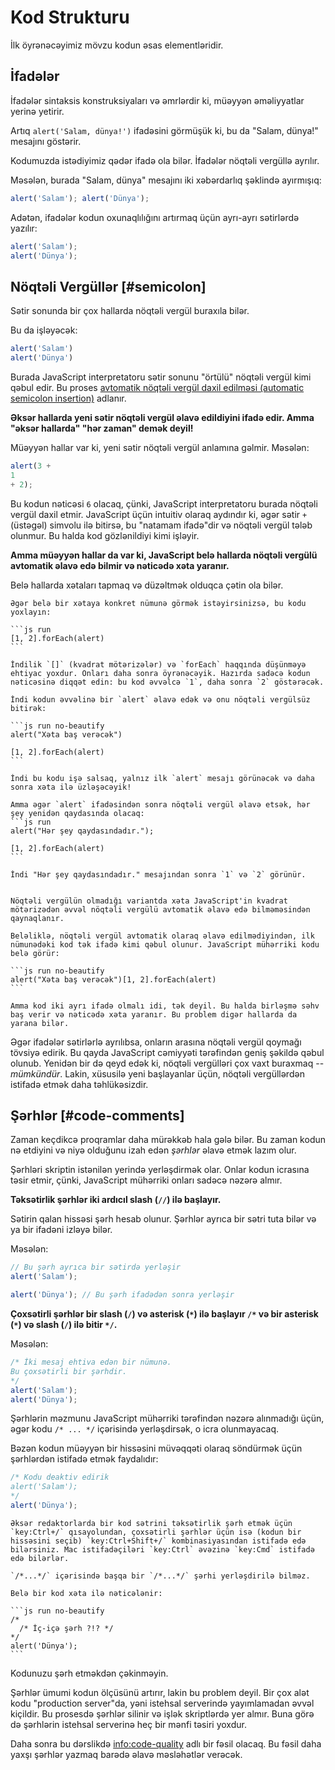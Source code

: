# Kod Strukturu

İlk öyrənəcəyimiz mövzu kodun əsas elementləridir.

## İfadələr

İfadələr sintaksis konstruksiyaları və əmrlərdir ki, müəyyən əməliyyatlar yerinə yetirir.

Artıq `alert('Salam, dünya!')` ifadəsini görmüşük ki, bu da "Salam, dünya!" mesajını göstərir.

Kodumuzda istədiyimiz qədər ifadə ola bilər. İfadələr nöqtəli vergüllə ayrılır.

Məsələn, burada "Salam, dünya" mesajını iki xəbərdarlıq şəklində ayırmışıq:

```js run no-beautify
alert('Salam'); alert('Dünya');
```

Adətən, ifadələr kodun oxunaqlılığını artırmaq üçün ayrı-ayrı sətirlərdə yazılır:

```js run no-beautify
alert('Salam');
alert('Dünya');
```

## Nöqtəli Vergüllər [#semicolon]

Sətir sonunda bir çox hallarda nöqtəli vergül buraxıla bilər.

Bu da işləyəcək:

```js run no-beautify
alert('Salam')
alert('Dünya')
```

Burada JavaScript interpretatoru sətir sonunu "örtülü" nöqtəli vergül kimi qəbul edir. Bu proses [avtomatik nöqtəli vergül daxil edilməsi (automatic semicolon insertion)](https://tc39.github.io/ecma262/#sec-automatic-semicolon-insertion) adlanır.

**Əksər hallarda yeni sətir nöqtəli vergül əlavə edildiyini ifadə edir. Amma "əksər hallarda" "hər zaman" demək deyil!**

Müəyyən hallar var ki, yeni sətir nöqtəli vergül anlamına gəlmir. Məsələn:

```js run no-beautify
alert(3 +
1
+ 2);
```

Bu kodun nəticəsi `6` olacaq, çünki, JavaScript interpretatoru burada nöqtəli vergül daxil etmir. JavaScript üçün intuitiv olaraq aydındır ki, əgər sətir `+` (üstəgəl) simvolu ilə bitirsə, bu "natamam ifadə"dir və nöqtəli vergül tələb olunmur. Bu halda kod gözlənildiyi kimi işləyir.

**Amma müəyyən hallar da var ki, JavaScript belə hallarda nöqtəli vergülü avtomatik əlavə edə bilmir və nəticədə xəta yaranır.**

Belə hallarda xətaları tapmaq və düzəltmək olduqca çətin ola bilər.

````smart header="Xəta üçün bir nümunə"
Əgər belə bir xətaya konkret nümunə görmək istəyirsinizsə, bu kodu yoxlayın:

```js run
[1, 2].forEach(alert)
```

İndilik `[]` (kvadrat mötərizələr) və `forEach` haqqında düşünməyə ehtiyac yoxdur. Onları daha sonra öyrənəcəyik. Hazırda sadəcə kodun nəticəsinə diqqət edin: bu kod əvvəlcə `1`, daha sonra `2` göstərəcək.

İndi kodun əvvəlinə bir `alert` əlavə edək və onu nöqtəli vergülsüz bitirək:

```js run no-beautify
alert("Xəta baş verəcək")

[1, 2].forEach(alert)
```

İndi bu kodu işə salsaq, yalnız ilk `alert` mesajı görünəcək və daha sonra xəta ilə üzləşəcəyik!

Amma əgər `alert` ifadəsindən sonra nöqtəli vergül əlavə etsək, hər şey yenidən qaydasında olacaq:
```js run
alert("Hər şey qaydasındadır.");

[1, 2].forEach(alert)  
```

İndi "Hər şey qaydasındadır." mesajından sonra `1` və `2` görünür.


Nöqtəli vergülün olmadığı variantda xəta JavaScript'in kvadrat mötərizədən əvvəl nöqtəli vergülü avtomatik əlavə edə bilməməsindən qaynaqlanır.

Beləliklə, nöqtəli vergül avtomatik olaraq əlavə edilmədiyindən, ilk nümunədəki kod tək ifadə kimi qəbul olunur. JavaScript mühərriki kodu belə görür:

```js run no-beautify
alert("Xəta baş verəcək")[1, 2].forEach(alert)
```

Amma kod iki ayrı ifadə olmalı idi, tək deyil. Bu halda birləşmə səhv baş verir və nəticədə xəta yaranır. Bu problem digər hallarda da yarana bilər.
````

Əgər ifadələr sətirlərlə ayrılıbsa, onların arasına nöqtəli vergül qoymağı tövsiyə edirik. Bu qayda JavaScript cəmiyyəti tərəfindən geniş şəkildə qəbul olunub. Yenidən bir də qeyd edək ki, nöqtəli vergülləri çox vaxt buraxmaq -- *mümkündür*. Lakin, xüsusilə yeni başlayanlar üçün, nöqtəli vergüllərdən istifadə etmək daha təhlükəsizdir.

## Şərhlər [#code-comments]

Zaman keçdikcə proqramlar daha mürəkkəb hala gələ bilər. Bu zaman kodun nə etdiyini və niyə olduğunu izah edən *şərhlər* əlavə etmək lazım olur.

Şərhləri skriptin istənilən yerində yerləşdirmək olar. Onlar kodun icrasına təsir etmir, çünki, JavaScript mühərriki onları sadəcə nəzərə almır.

**Təksətirlik şərhlər iki ardıcıl slash (`//`) ilə başlayır.**

Sətirin qalan hissəsi şərh hesab olunur. Şərhlər ayrıca bir sətri tuta bilər və ya bir ifadəni izləyə bilər.

Məsələn:
```js run
// Bu şərh ayrıca bir sətirdə yerləşir
alert('Salam');

alert('Dünya'); // Bu şərh ifadədən sonra yerləşir
```

**Çoxsətirli şərhlər bir slash (`/`) və asterisk (`*`) ilə başlayır <code>/&#42;</code> və bir asterisk (`*`) və slash (`/`) ilə bitir <code>&#42;/</code>.**

Məsələn:

```js run
/* İki mesaj ehtiva edən bir nümunə.
Bu çoxsətirli bir şərhdir.
*/
alert('Salam');
alert('Dünya');
```

Şərhlərin məzmunu JavaScript mühərriki tərəfindən nəzərə alınmadığı üçün, əgər kodu <code>/&#42; ... &#42;/</code> içərisində yerləşdirsək, o icra olunmayacaq.

Bəzən kodun müəyyən bir hissəsini müvəqqəti olaraq söndürmək üçün şərhlərdən istifadə etmək faydalıdır:

```js run
/* Kodu deaktiv edirik
alert('Salam');
*/
alert('Dünya');
```

```smart header="Qısayollardan istifadə edin!"
Əksər redaktorlarda bir kod sətrini təksətirlik şərh etmək üçün `key:Ctrl+/` qısayolundan, çoxsətirli şərhlər üçün isə (kodun bir hissəsini seçib) `key:Ctrl+Shift+/` kombinasiyasından istifadə edə bilərsiniz. Mac istifadəçiləri `key:Ctrl` əvəzinə `key:Cmd` istifadə edə bilərlər.
```

````warn header="İç-içə şərhlər dəstəklənmir!"
`/*...*/` içərisində başqa bir `/*...*/` şərhi yerləşdirilə bilməz.

Belə bir kod xəta ilə nəticələnir:

```js run no-beautify
/*
  /* İç-içə şərh ?!? */
*/
alert('Dünya');
```
````

Kodunuzu şərh etməkdən çəkinməyin.

Şərhlər ümumi kodun ölçüsünü artırır, lakin bu problem deyil. Bir çox alət kodu "production server"da, yəni istehsal serverində yayımlamadan əvvəl kiçildir. Bu prosesdə şərhlər silinir və işlək skriptlərdə yer almır. Buna görə də şərhlərin istehsal serverinə heç bir mənfi təsiri yoxdur.

Daha sonra bu dərslikdə <info:code-quality> adlı bir fəsil olacaq. Bu fəsil daha yaxşı şərhlər yazmaq barədə əlavə məsləhətlər verəcək.
